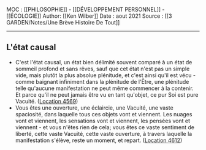 MOC : [[PHILOSOPHIE]] - [[DÉVELOPPEMENT PERSONNEL]] - [[ÉCOLOGIE]]
Author: [[Ken Wilber]]
Date : aout 2021
Source : [[3 GARDEN/Notes/Une Brève Histoire De Tout]]
***

## L'état causal
- C'est l'état causal, un état bien délimité souvent comparé à un état de sommeil profond et sans rêves, sauf que cet état n'est pas un simple vide, mais plutôt la plus absolue plénitude, et c'est ainsi qu'il est vécu - comme baignant infiniment dans la plénitude de l'Être, une plénitude telle qu'aucune manifestation ne peut même commencer à la contenir. Et parce qu'il ne peut jamais être vu en tant qu'objet, ce pur Soi est pure Vacuité. ([Location 4569](https://readwise.io/to_kindle?action=open&asin=B07MQ681WQ&location=4569))
- Vous êtes une ouverture, une éclaircie, une Vacuité, une vaste spaciosité, dans laquelle tous ces objets vont et viennent. Les nuages vont et viennent, les sensations vont et viennent, les pensées vont et viennent - et vous n'êtes rien de cela; vous êtes ce vaste sentiment de liberté, cette vaste Vacuité, cette vaste ouverture, à travers laquelle la manifestation s'élève, reste un moment, et repart. ([Location 4612](https://readwise.io/to_kindle?action=open&asin=B07MQ681WQ&location=4612))